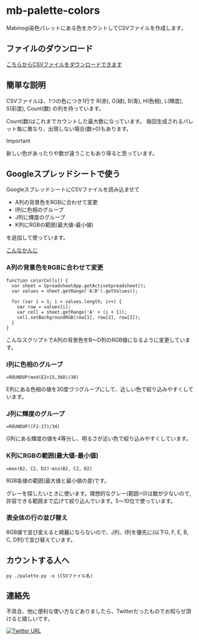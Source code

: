 # mb-palette-colors
Mabinogi染色パレットにある色をカウントしてCSVファイルを作成します。

## ファイルのダウンロード
[こちらからCSVファイルをダウンロードできます](https://github.com/Cocoron-mb/mb-palette-colors/releases/latest)

## 簡単な説明
CSVファイルは、1つの色につき1行で
R(赤), G(緑), B(青), H(色相), L(輝度), S(彩度), Count(数) 
の列を持っています。

Count(数)はこれまでカウントした最大数になっています。
毎回生成されるパレット毎に異なり、出現しない場合(数=0)もあります。

> [!IMPORTANT]
> 新しい色があったりや数が違うこともあり得ると思っています。

## Googleスプレッドシートで使う
GoogleスプレッドシートにCSVファイルを読み込ませて
- A列の背景色をRGBに合わせて変更
- I列に色相のグループ
- J列に輝度のグループ
- K列にRGBの範囲(最大値-最小値)

を追加して使っています。

[こんなかんじ](https://docs.google.com/spreadsheets/d/11dDPD0g-bclea3AUwqR5GCOq9M6HpD7ObkjAdniGl10/edit?usp=sharing)

### A列の背景色をRGBに合わせて変更

```
function colorCells() {
  var sheet = SpreadsheetApp.getActiveSpreadsheet();
  var values = sheet.getRange('A:D').getValues();

  for (var i = 1; i < values.length; i++) {
    var row = values[i];
    var cell = sheet.getRange('A' + (i + 1));
    cell.setBackgroundRGB(row[1], row[2], row[3]);
  }
}
```

こんなスクリプトでA列の背景色をB～D列のRGB値になるように変更しています。

### I列に色相のグループ

```
=ROUNDUP(mod(E2+15,360)/30)
```

E列にある色相の値を30度づつグループにして、近しい色で絞り込みやすくしています。

### J列に輝度のグループ

```
=ROUNDUP((F2-17)/34)
```

G列にある輝度の値を4等分し、明るさが近い色で絞り込みやすくしています。

### K列にRGBの範囲(最大値-最小値)

```
=max(B2, C2, D2)-min(B2, C2, D2)
```

RGB各値の範囲(最大値と最小値の差)です。

グレーを探したいときに使います。理想的なグレー(範囲=0)は数が少ないので,
許容できる範囲まで広げて絞り込んでいます。5～10位で使っています。

### 表全体の行の並び替え
RGB値で並び変えると綺麗にならないので、J列、I列を優先に(以下G, F, E, B, C, D列)で並び替えています。

## カウントする人へ

```
py ./palette.py -o (CSVファイル名)
```

## 連絡先
不具合、他に便利な使い方などありましたら、Twitterだったものでお知らせ頂けると嬉しいです。


[![Twitter URL](https://img.shields.io/twitter/url/https/twitter.com/CocoronRf.svg?style=social&label=%20%40CocoronRf)](https://twitter.com/CocoronRf)
